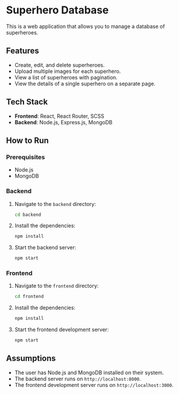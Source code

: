 # Superhero Database

This is a web application that allows you to manage a database of superheroes.

## Features

- Create, edit, and delete superheroes.
- Upload multiple images for each superhero.
- View a list of superheroes with pagination.
- View the details of a single superhero on a separate page.

## Tech Stack

- **Frontend**: React, React Router, SCSS
- **Backend**: Node.js, Express.js, MongoDB

## How to Run

### Prerequisites

- Node.js
- MongoDB

### Backend

1.  Navigate to the `backend` directory:
    ```sh
    cd backend
    ```
2.  Install the dependencies:
    ```sh
    npm install
    ```
3.  Start the backend server:
    ```sh
    npm start
    ```

### Frontend

1.  Navigate to the `frontend` directory:
    ```sh
    cd frontend
    ```
2.  Install the dependencies:
    ```sh
    npm install
    ```
3.  Start the frontend development server:
    ```sh
    npm start
    ```

## Assumptions

- The user has Node.js and MongoDB installed on their system.
- The backend server runs on `http://localhost:8000`.
- The frontend development server runs on `http://localhost:3000`.
